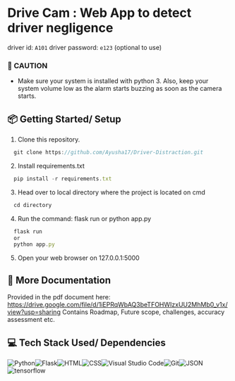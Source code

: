 # Drive Cam : Web App to detect driver negligence
driver id: `A101`
driver password: `e123` (optional to use)

### 🚩 CAUTION 
- Make sure your system is installed with python 3. Also, keep your system volume low as the alarm starts buzzing as soon as the camera starts.

<a id="getting-started"></a>
## 📦 Getting Started/ Setup

1. Clone this repository.

```javascript
  git clone https://github.com/Ayusha17/Driver-Distraction.git
```  

2. Install requirements.txt

```javascript
  pip install -r requirements.txt
```

3. Head over to local directory where the project is located on cmd

```javascript
  cd directory
```

4. Run the command: flask run or python app.py

```javascript
  flask run 
  or
  python app.py
```

5. Open your web browser on 127.0.0.1:5000

<a id="features"></a>
## 🚀 More Documentation
Provided in the pdf document here: https://drive.google.com/file/d/1iEPRqWbAQ3beTFOHWIzxUU2MhMb0_v1x/view?usp=sharing
Contains Roadmap, Future scope, challenges, accuracy assessment etc.

<a id="tech-stack"></a>
## 💻 Tech Stack Used/ Dependencies

<img alt="Python" src="https://img.shields.io/badge/python-%2320232a.svg?style=for-the-badge&logo=python&logoColor=%2361DAFB"/><img alt="Flask" src="https://img.shields.io/badge/flask-%23039BE5.svg?style=for-the-badge&logo=flask"/><img alt="HTML" src="https://img.shields.io/badge/html-%230081CB.svg?style=for-the-badge&logo=html&logoColor=white"/><img alt="CSS" src="https://img.shields.io/badge/css-%2338B2AC.svg?style=for-the-badge&logo=css&logoColor=white"/><img alt="Visual Studio Code" src="https://img.shields.io/badge/VisualStudioCode-0078d7.svg?style=for-the-badge&logo=visual-studio-code&logoColor=white"/><img alt="Git" src="https://img.shields.io/badge/git-%23F05033.svg?style=for-the-badge&logo=git&logoColor=white"/><img alt="JSON" src="https://img.shields.io/badge/json-%2320232a.svg?style=for-the-badge&logo=json&logoColor=%2361DAFB"/><img alt="tensorflow" src="https://img.shields.io/badge/tensorflow-%2320232a.svg?style=for-the-badge&logo=tensorflow&logoColor=%2361DAFB"/>

 
